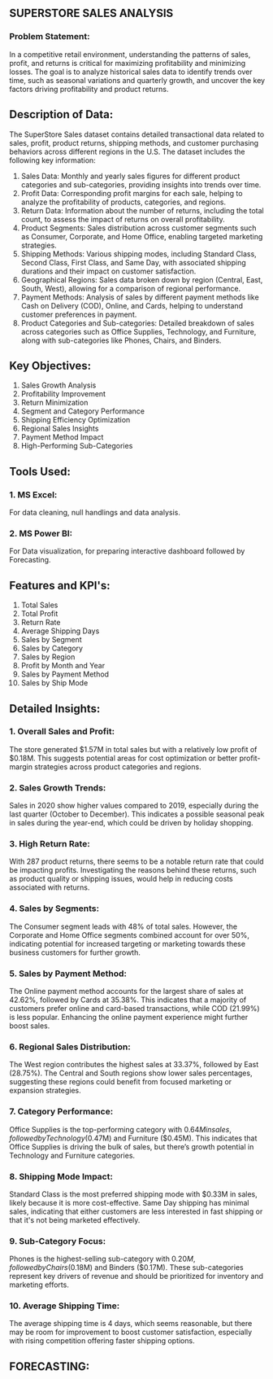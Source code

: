 ## SUPERSTORE SALES ANALYSIS

### Problem Statement:
In a competitive retail environment, understanding the patterns of sales, profit, and returns is critical for maximizing profitability and minimizing losses. 
The goal is to analyze historical sales data to identify trends over time, such as seasonal variations and quarterly growth, and uncover the key factors driving profitability and product returns.

## Description of Data:
The SuperStore Sales dataset contains detailed transactional data related to sales, profit, product returns, shipping methods, and customer purchasing behaviors across different regions in the U.S. 
The dataset includes the following key information:
1. Sales Data: Monthly and yearly sales figures for different product categories and sub-categories, providing insights into trends over time.
2. Profit Data: Corresponding profit margins for each sale, helping to analyze the profitability of products, categories, and regions.
3. Return Data: Information about the number of returns, including the total count, to assess the impact of returns on overall profitability.
4. Product Segments: Sales distribution across customer segments such as Consumer, Corporate, and Home Office, enabling targeted marketing strategies.
5. Shipping Methods: Various shipping modes, including Standard Class, Second Class, First Class, and Same Day, with associated shipping durations and their impact on customer satisfaction.
6. Geographical Regions: Sales data broken down by region (Central, East, South, West), allowing for a comparison of regional performance.
7. Payment Methods: Analysis of sales by different payment methods like Cash on Delivery (COD), Online, and Cards, helping to understand customer preferences in payment.
8. Product Categories and Sub-categories: Detailed breakdown of sales across categories such as Office Supplies, Technology, and Furniture, along with sub-categories like Phones, Chairs, and Binders.

## Key Objectives:
1. Sales Growth Analysis
2. Profitability Improvement
3. Return Minimization
4. Segment and Category Performance
5. Shipping Efficiency Optimization
6. Regional Sales Insights
7. Payment Method Impact
8. High-Performing Sub-Categories

## Tools Used:
### 1. MS Excel: 
For data cleaning, null handlings and data analysis.
### 2. MS Power BI: 
For Data visualization, for preparing interactive dashboard followed by Forecasting.

## Features and KPI's:
1. Total Sales
2. Total Profit
3. Return Rate
4. Average Shipping Days
5. Sales by Segment
6. Sales by Category
7. Sales by Region
8. Profit by Month and Year
9. Sales by Payment Method
10. Sales by Ship Mode

## Detailed Insights:
### 1. Overall Sales and Profit:
The store generated $1.57M in total sales but with a relatively low profit of $0.18M. 
This suggests potential areas for cost optimization or better profit-margin strategies across product categories and regions.

### 2. Sales Growth Trends:
Sales in 2020 show higher values compared to 2019, especially during the last quarter (October to December). 
This indicates a possible seasonal peak in sales during the year-end, which could be driven by holiday shopping.

### 3. High Return Rate:
With 287 product returns, there seems to be a notable return rate that could be impacting profits. 
Investigating the reasons behind these returns, such as product quality or shipping issues, would help in reducing costs associated with returns.

### 4. Sales by Segments:
The Consumer segment leads with 48% of total sales. 
However, the Corporate and Home Office segments combined account for over 50%, indicating potential for increased targeting or marketing towards these business customers for further growth.

### 5. Sales by Payment Method:
The Online payment method accounts for the largest share of sales at 42.62%, followed by Cards at 35.38%. 
This indicates that a majority of customers prefer online and card-based transactions, while COD (21.99%) is less popular. Enhancing the online payment experience might further boost sales.

### 6. Regional Sales Distribution:
The West region contributes the highest sales at 33.37%, followed by East (28.75%). 
The Central and South regions show lower sales percentages, suggesting these regions could benefit from focused marketing or expansion strategies.

### 7. Category Performance:
Office Supplies is the top-performing category with $0.64M in sales, followed by Technology ($0.47M) and Furniture ($0.45M). 
This indicates that Office Supplies is driving the bulk of sales, but there’s growth potential in Technology and Furniture categories.

### 8. Shipping Mode Impact:
Standard Class is the most preferred shipping mode with $0.33M in sales, likely because it is more cost-effective. 
Same Day shipping has minimal sales, indicating that either customers are less interested in fast shipping or that it's not being marketed effectively.

### 9. Sub-Category Focus:
Phones is the highest-selling sub-category with $0.20M, followed by Chairs ($0.18M) and Binders ($0.17M). 
These sub-categories represent key drivers of revenue and should be prioritized for inventory and marketing efforts.

### 10. Average Shipping Time:
The average shipping time is 4 days, which seems reasonable, but there may be room for improvement to boost customer satisfaction, especially with rising competition offering faster shipping options.

## FORECASTING:

